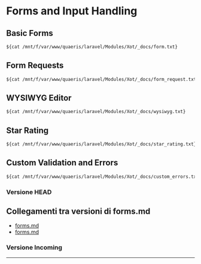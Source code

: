 # Forms and Input Handling

## Basic Forms
```txt
${cat /mnt/f/var/www/quaeris/laravel/Modules/Xot/_docs/form.txt}
```

## Form Requests
```txt
${cat /mnt/f/var/www/quaeris/laravel/Modules/Xot/_docs/form_request.txt}
```

## WYSIWYG Editor
```txt
${cat /mnt/f/var/www/quaeris/laravel/Modules/Xot/_docs/wysiwyg.txt}
```

## Star Rating
```txt
${cat /mnt/f/var/www/quaeris/laravel/Modules/Xot/_docs/star_rating.txt}
```

## Custom Validation and Errors
```txt
${cat /mnt/f/var/www/quaeris/laravel/Modules/Xot/_docs/custom_errors.txt}
```
### Versione HEAD


## Collegamenti tra versioni di forms.md
* [forms.md](docs/tecnico/filament/forms.md)
* [forms.md](../../../Xot/docs/features/forms.md)


### Versione Incoming


---


